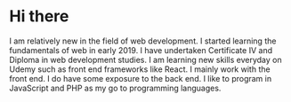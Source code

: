# Hi there

I am relatively new in the field of web development. I started learning the fundamentals of web in early 2019. I have undertaken Certificate IV and Diploma in web development studies. I am learning new skills everyday on Udemy such as front end frameworks like React. I mainly work with the front end. I do have some exposure to the back end. I like to program in JavaScript and PHP as my go to programming languages.
